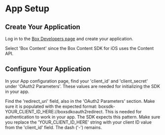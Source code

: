 App Setup
=========

Create Your Application
-----------------------
Log in to the [Box Developers page](https://developers.box.com/) and create your application.

Select 'Box Content' since the Box Content SDK for iOS uses the Content API.

Configure Your Application
--------------------------
In your App configuration page, find your 'client_id' and 'client_secret' under 'OAuth2 Parameters'. These values are needed for initializing the SDK in your app.

Find the 'redirect_uri' field, also in the 'OAuth2 Parameters' section. Make sure it is populated with the expected format: boxsdk-YOUR_CLIENT_ID_HERE://boxsdkoauth2redirect. This is needed for authentication to work in your app. The SDK expects this pattern.
Make sure you replace the 'YOUR_CLIENT_ID_HERE' string with your client ID value from the 'client_id' field. The dash ('-') remains.
